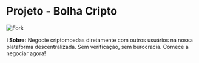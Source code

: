 <h1>Projeto - Bolha Cripto</h1>

<img src="#" alt="Fork" style="max-width: 100%;">

<p><b>ℹ Sobre:</b>  Negocie criptomoedas diretamente com outros usuários na nossa plataforma descentralizada. Sem verificação, sem burocracia. Comece a negociar agora!</p>
